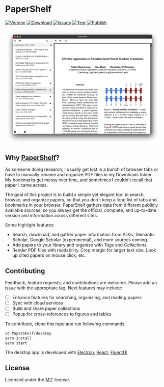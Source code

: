 # PaperShelf

[![Version](https://img.shields.io/github/v/release/trungd/PaperShelf)](https://github.com/trungd/PaperShelf/releases)
[![Download](https://img.shields.io/github/downloads/trungd/PaperShelf/total)](https://github.com/trungd/PaperShelf/releases)
[![Issues](https://img.shields.io/github/issues/trungd/PaperShelf)](https://github.com/trungd/PaperShelf/issues)
[![Test](https://github.com/trungd/PaperShelf/actions/workflows/test.yml/badge.svg)](https://github.com/trungd/PaperShelf/actions/workflows/test.yml)
[![Publish](https://github.com/trungd/PaperShelf/actions/workflows/publish.yml/badge.svg)](https://github.com/trungd/PaperShelf/actions/workflows/publish.yml)

![Screenshot](./screenshot.png)

## Why [PaperShelf](https://trungd.github.io/PaperShelf/)?

As someone doing research, I usually get lost in a bunch of browser tabs or have to manually rename and organize PDF files in my Downloads folder. My bookmarks get messy over time, and sometimes I couldn't recall that paper I came across.

The goal of this project is to build a simple yet elegant tool to search, browse, and organize papers, so that you don't keep a long list of tabs and bookmarks in your browser. PaperShelf gathers data from different publicly available sources, so you always get the official, complete, and up-to-date version and information across different sites.

Some highlight features:

- Search, download, and gather paper information from ArXiv, Semantic Scholar, Google Scholar (experimental), and more sources coming.
- Add papers to your library and organize with _Tags_ and _Collections_.
- Render PDF files with readability. Crop margin for larger text size. Look up cited papers on mouse click, etc.

## Contributing

Feedback, feature requests, and contributions are welcome. Please add an issue with the appropriate tag. Next features may include:

- [ ] Enhance features for searching, organizing, and reading papers
- [ ] Sync with cloud services
- [ ] Build and share paper collections
- [ ] Popup for cross-references to figures and tables

To contribute, clone this repo and run following commands.

```
cd PaperShelf/desktop
yarn install
yarn start
```

The desktop app is developed with [Electron](https://electronjs.org/), [React](https://reactjs.org/), [FluentUI](https://fluentsite.z22.web.core.windows.net/).

## License

Licensed under the [MIT](./LICENSE.md) license.
